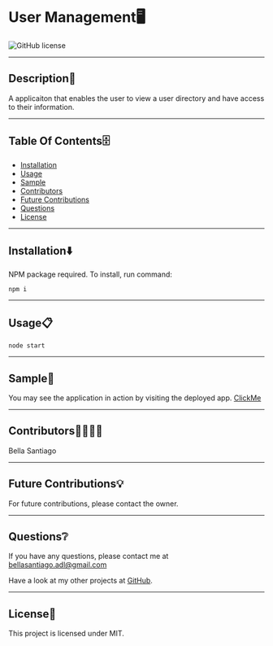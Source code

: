 # User Management🖥
  ![GitHub license](https://img.shields.io/badge/license-MIT-yellowgreen.svg)

  ---

  ## Description📒
  A applicaiton that enables the user to view a user directory and have access to their information.

  ---

  ## Table Of Contents🗄
  - [Installation](#Installation⬇️) 
  - [Usage](#Usage📋)
  - [Sample](#Sample🎥)
  - [Contributors](#Contributors🧑‍💻👩‍💻)
  - [Future Contributions](#Future-Contributions💡)
  - [Questions](#Questions❔)
  - [License](#license🔐)

  ---

  ## Installation⬇️
  

NPM package required. To install, run command:
```
npm i
```

  ---

  ## Usage📋
  
```
node start
```

  ---

  ## Sample🎥
  
  You may see the application in action by visiting the deployed app. [ClickMe](https://github.com/bellasantiago/employee-management)

  ---

  ## Contributors🧑‍💻👩‍💻
  
  Bella Santiago
  
  ---

  ## Future Contributions💡

  For future contributions, please contact the owner.

  ---

  ## Questions❔

  If you have any questions, please contact me at bellasantiago.adl@gmail.com

  Have a look at my other projects at [GitHub](http://github.com/bellasantiago).

  ---
  ## License🔐
  
  This project is licensed under MIT.